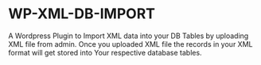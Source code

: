 # WP-XML-DB-IMPORT
A Wordpress Plugin to Import XML data into your DB Tables by uploading XML file from admin. Once you uploaded XML file the records in your XML format will get stored into Your respective database tables.
